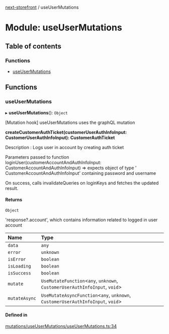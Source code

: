 [next-storefront](../README.md) / useUserMutations

# Module: useUserMutations

## Table of contents

### Functions

- [useUserMutations](useUserMutations.md#useusermutations)

## Functions

### useUserMutations

▸ **useUserMutations**(): `Object`

[Mutation hook] useUserMutations uses the graphQL mutation

<b>createCustomerAuthTicket(customerUserAuthInfoInput: CustomerUserAuthInfoInput): CustomerAuthTicket</b>

Description : Logs user in account by creating auth ticket

Parameters passed to function loginUser(customerAccountAndAuthInfoInput: CustomerAccountAndAuthInfoInput) => expects object of type ' CustomerAccountAndAuthInfoInput' containing password and username

On success, calls invalidateQueries on loginKeys and fetches the updated result.

#### Returns

`Object`

'response?.account', which contains information related to logged in user account

| Name          | Type                                                                             |
| :------------ | :------------------------------------------------------------------------------- |
| `data`        | `any`                                                                            |
| `error`       | `unknown`                                                                        |
| `isError`     | `boolean`                                                                        |
| `isLoading`   | `boolean`                                                                        |
| `isSuccess`   | `boolean`                                                                        |
| `mutate`      | `UseMutateFunction`<`any`, `unknown`, `CustomerUserAuthInfoInput`, `void`\>      |
| `mutateAsync` | `UseMutateAsyncFunction`<`any`, `unknown`, `CustomerUserAuthInfoInput`, `void`\> |

#### Defined in

[mutations/useUserMutations/useUserMutations.ts:34](https://github.com/KiboSoftware/nextjs-storefront/blob/973d553/hooks/mutations/useUserMutations/useUserMutations.ts#L34)
